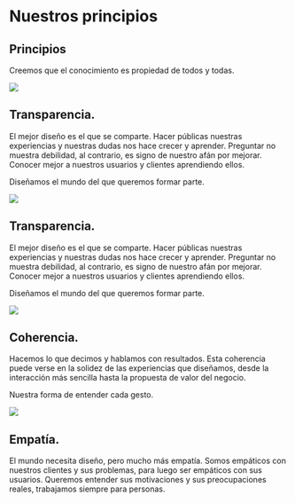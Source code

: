 # Nuestros principios

<h2 class="big-title">Principios</h2>

Creemos que el conocimiento es propiedad de todos y todas.

<div class="item-list">
  <div class="block-image small">
    <img src="http://thonet.realized.es/doc/img/brand/experience/transparencia@2x.png"/>
  </div>
  <div class="block-title">
    <h2 class="big-title">Transparencia.</h2>
    <p>El mejor diseño es el que se comparte. Hacer públicas nuestras experiencias y nuestras dudas nos hace crecer y aprender. Preguntar no muestra debilidad, al contrario, es signo de nuestro afán por mejorar. Conocer mejor a nuestros usuarios y clientes aprendiendo ellos.</p>
    <p>Diseñamos el mundo del que queremos formar parte.</p>
  </div>
 </div>

<div class="left-image medium">
  <img src="http://thonet.realized.es/doc/img/brand/experience/transparencia@2x.png"/>
</div>

<h2 class="big-title">Transparencia.</h2>

El mejor diseño es el que se comparte. Hacer públicas nuestras experiencias y nuestras dudas nos hace crecer y aprender. Preguntar no muestra debilidad, al contrario, es signo de nuestro afán por mejorar. Conocer mejor a nuestros usuarios y clientes aprendiendo ellos.

Diseñamos el mundo del que queremos formar parte.

<div class="left-image medium">
  <img src="http://thonet.realized.es/doc/img/brand/experience/coherencia@2x.png"/>
</div>

<h2 class="big-title">Coherencia.</h2>

Hacemos lo que decimos y hablamos con resultados. Esta coherencia puede verse en la solidez de las experiencias que diseñamos, desde la interacción más sencilla hasta la propuesta de valor del negocio.

Nuestra forma de entender cada gesto.

<div class="left-image medium">
  <img src="http://thonet.realized.es/doc/img/brand/experience/empatia@2x.png"/>
</div>

<h2 class="big-title">Empatía.</h2>

El mundo necesita diseño, pero mucho más empatía. Somos empáticos con nuestros clientes y sus problemas, para luego ser empáticos con sus usuarios. Queremos entender sus motivaciones y sus preocupaciones reales, trabajamos siempre para personas.
